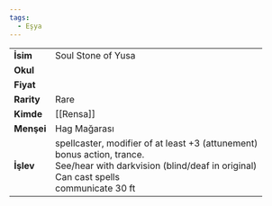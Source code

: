 ```yaml
---
tags:
  - Eşya
---  
```

  
|  |  |  
|---|---|  
| **İsim** | Soul Stone of Yusa|  
| **Okul** | |  
| **Fiyat** | |  
| **Rarity** | Rare|  
| **Kimde** | [[Rensa]]|  
| **Menşei** | Hag Mağarası|  
| **İşlev** | spellcaster, modifier of at least +3 (attunement)<br>bonus action, trance.<br>See/hear with darkvision (blind/deaf in original)<br>Can cast spells<br>communicate 30 ft|  
